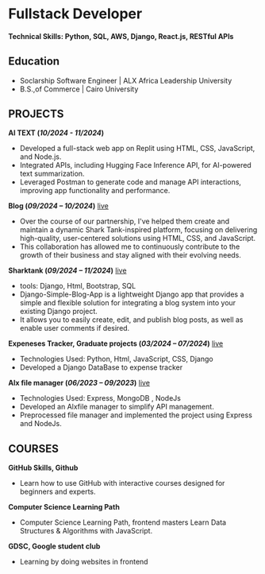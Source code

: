# Fullstack Developer

#### Technical Skills: Python, SQL, AWS, Django, React.js, RESTful APIs

## Education
- Soclarship Software Engineer | ALX Africa Leadership University
- B.S.,of Commerce | Cairo University

## PROJECTS

**AI TEXT (_10/2024 - 11/2024_)**
-  Developed a full-stack web app on Replit using HTML, CSS, JavaScript, and Node.js.
-  Integrated APIs, including Hugging Face Inference API, for AI-powered text summarization.
-  Leveraged Postman to generate code and manage API interactions, improving app functionality and performance.

**Blog (_09/2024 – 10/2024_)** [live](https://gamilacoding.github.io/tank-ideas/)
-  Over the course of our partnership, I've helped them create and maintain a dynamic Shark Tank-inspired platform, focusing on delivering high-quality, user-centered solutions using HTML, CSS, and JavaScript.
- This collaboration has allowed me to continuously contribute to the growth of their business and stay aligned with their evolving needs.

**Sharktank (_09/2024 – 11/2024_)** [live](https://github.com/GamilaCoding/Blog-Django/tree/master)
- tools: Django, Html, Bootstrap, SQL
- Django-Simple-Blog-App is a lightweight Django app that provides a simple and flexible solution for integrating a blog system into your existing Django project.
- It allows you to easily create, edit, and publish blog posts, as well as enable user comments if desired.

**Expeneses Tracker, Graduate projects (_03/2024 – 07/2024_)** [live](https://github.com/GamilaCoding/expensesdollar)
- Technologies Used: Python, Html, JavaScript, CSS, Django
- Developed a Django DataBase to expense tracker


**Alx file manager (_06/2023 – 09/2023_)** [live](https://github.com/GamilaCoding/alx-files_manager)
- Technologies Used: Express, MongoDB , NodeJs
-  Developed an Alxfile manager to simplify API management.
-  Preprocessed file manager and implemented the project using Express and
NodeJs.


## COURSES

**GitHub Skills, Github**
 - Learn how to use GitHub with interactive courses designed for beginners and experts.

**Computer Science Learning Path**
 - Computer Science Learning Path, frontend masters Learn Data Structures & Algorithms with JavaScript.

**GDSC, Google student club**
 - Learning by doing websites in frontend
